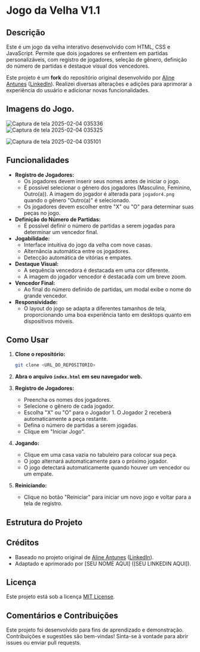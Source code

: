 # Jogo da Velha V1.1

## Descrição

Este é um jogo da velha interativo desenvolvido com HTML, CSS e JavaScript. Permite que dois jogadores se enfrentem em partidas personalizáveis, com registro de jogadores, seleção de gênero, definição do número de partidas e destaque visual dos vencedores.

Este projeto é um **fork** do repositório original desenvolvido por [Aline Antunes](https://github.com/alinealien) ([LinkedIn](https://www.linkedin.com/in/aline-antunes-a908a6174/)). Realizei diversas alterações e adições para aprimorar a experiência do usuário e adicionar novas funcionalidades.

## Imagens do Jogo.

![Captura de tela 2025-02-04 035336](https://github.com/user-attachments/assets/be46bdf2-0d6d-47a4-bf55-5c484047a618) ![Captura de tela 2025-02-04 035325](https://github.com/user-attachments/assets/b59611a6-8452-469b-b573-2107c317e683)


![Captura de tela 2025-02-04 035101](https://github.com/user-attachments/assets/96583df7-be5a-48ec-8dcd-71cd80a68075)

## Funcionalidades

*   **Registro de Jogadores:**
    *   Os jogadores devem inserir seus nomes antes de iniciar o jogo.
    *   É possível selecionar o gênero dos jogadores (Masculino, Feminino, Outro(a)). A imagem do jogador é alterada para `jogador4.png` quando o gênero "Outro(a)" é selecionado.
    *   Os jogadores devem escolher entre "X" ou "O" para determinar suas peças no jogo.
*   **Definição do Número de Partidas:**
    *   É possível definir o número de partidas a serem jogadas para determinar um vencedor final.
*   **Jogabilidade:**
    *   Interface intuitiva do jogo da velha com nove casas.
    *   Alternância automática entre os jogadores.
    *   Detecção automática de vitórias e empates.
*   **Destaque Visual:**
    *   A sequência vencedora é destacada em uma cor diferente.
    *   A imagem do jogador vencedor é destacada com um breve zoom.
*   **Vencedor Final:**
    *   Ao final do número definido de partidas, um modal exibe o nome do grande vencedor.
*   **Responsividade:**
    *   O layout do jogo se adapta a diferentes tamanhos de tela, proporcionando uma boa experiência tanto em desktops quanto em dispositivos móveis.

## Como Usar

1.  **Clone o repositório:**

    ```bash
    git clone <URL_DO_REPOSITORIO>
    ```

2.  **Abra o arquivo `index.html` em seu navegador web.**

3.  **Registro de Jogadores:**

    *   Preencha os nomes dos jogadores.
    *   Selecione o gênero de cada jogador.
    *   Escolha "X" ou "O" para o Jogador 1. O Jogador 2 receberá automaticamente a peça restante.
    *   Defina o número de partidas a serem jogadas.
    *   Clique em "Iniciar Jogo".

4.  **Jogando:**

    *   Clique em uma casa vazia no tabuleiro para colocar sua peça.
    *   O jogo alternará automaticamente para o próximo jogador.
    *   O jogo detectará automaticamente quando houver um vencedor ou um empate.

5.  **Reiniciando:**

    *   Clique no botão "Reiniciar" para iniciar um novo jogo e voltar para a tela de registro.

## Estrutura do Projeto


## Créditos

*   Baseado no projeto original de [Aline Antunes](https://github.com/alinealien) ([LinkedIn](https://www.linkedin.com/in/aline-antunes-a908a6174/)).
*   Adaptado e aprimorado por [SEU NOME AQUI] ([SEU LINKEDIN AQUI]).

## Licença

Este projeto está sob a licença [MIT License](LICENSE).

## Comentários e Contribuições

Este projeto foi desenvolvido para fins de aprendizado e demonstração.  Contribuições e sugestões são bem-vindas! Sinta-se à vontade para abrir issues ou enviar pull requests.
